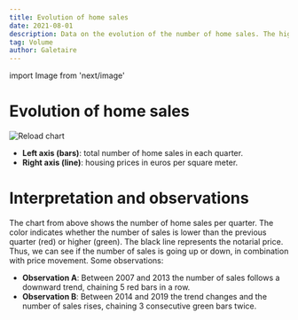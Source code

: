 ```yaml
---
title: Evolution of home sales
date: 2021-08-01
description: Data on the evolution of the number of home sales. The higher the volume of transactions, the higher the price of housing tends to be.
tag: Volume
author: Galetaire
---
```


import Image from 'next/image'

# Evolution of home sales

<Image
  src="/images/compravenda.png"
  alt="Reload chart"
  width={1058}
  height={567}
  priority
  className="next-image"
/>

- **Left axis (bars)**: total number of home sales in each quarter.
- **Right axis (line)**: housing prices in euros per square meter.

# Interpretation and observations

The chart from above shows the number of home sales per quarter. The color indicates whether the number of sales is lower than the previous quarter (red) or higher (green). The black line represents the notarial price. Thus, we can see if the number of sales is going up or down, in combination with price movement. Some observations:

- **Observation A**: Between 2007 and 2013 the number of sales follows a downward trend, chaining 5 red bars in a row.
- **Observation B**: Between 2014 and 2019 the trend changes and the number of sales rises, chaining 3 consecutive green bars twice.
